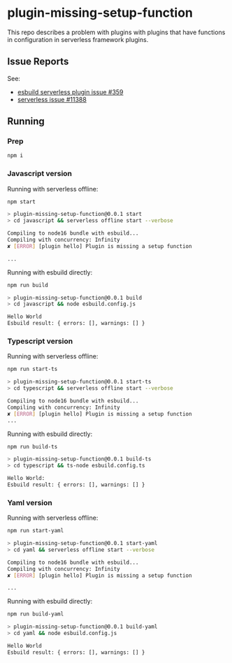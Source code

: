 # plugin-missing-setup-function

This repo describes a problem with plugins with plugins that have functions in configuration in serverless framework plugins.

## Issue Reports
See:
* [esbuild serverless plugin issue #359](https://github.com/floydspace/serverless-esbuild/issues/359)
* [serverless issue #11388](https://github.com/serverless/serverless/issues/11388)

## Running

### Prep
```bash
npm i
````
### Javascript version

Running with serverless offline:

```bash
npm start

> plugin-missing-setup-function@0.0.1 start
> cd javascript && serverless offline start --verbose

Compiling to node16 bundle with esbuild...
Compiling with concurrency: Infinity
✘ [ERROR] [plugin hello] Plugin is missing a setup function

...
```
Running with esbuild directly:

```bash
npm run build

> plugin-missing-setup-function@0.0.1 build
> cd javascript && node esbuild.config.js

Hello World
Esbuild result: { errors: [], warnings: [] }

```

### Typescript version

Running with serverless offline:

```bash
npm run start-ts

> plugin-missing-setup-function@0.0.1 start-ts
> cd typescript && serverless offline start --verbose

Compiling to node16 bundle with esbuild...
Compiling with concurrency: Infinity
✘ [ERROR] [plugin hello] Plugin is missing a setup function
...
```

Running with esbuild directly:

```bash
npm run build-ts

> plugin-missing-setup-function@0.0.1 build-ts
> cd typescript && ts-node esbuild.config.ts

Hello World: 
Esbuild result: { errors: [], warnings: [] }
```

### Yaml version

Running with serverless offline:

```bash
npm run start-yaml

> plugin-missing-setup-function@0.0.1 start-yaml
> cd yaml && serverless offline start --verbose

Compiling to node16 bundle with esbuild...
Compiling with concurrency: Infinity
✘ [ERROR] [plugin hello] Plugin is missing a setup function

...
```

Running with esbuild directly:

```bash
npm run build-yaml

> plugin-missing-setup-function@0.0.1 build-yaml
> cd yaml && node esbuild.config.js

Hello World
Esbuild result: { errors: [], warnings: [] }
```

